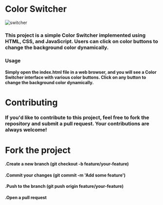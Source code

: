 # Color Switcher

![switcher](https://github.com/Nitesh1255/Color-Switcher/assets/119393883/cdc21d07-9427-4de8-94e1-07de1c69999f)
### This project is a simple Color Switcher implemented using HTML, CSS, and JavaScript. Users can click on color buttons to change the background color dynamically.
### Usage
#### Simply open the index.html file in a web browser, and you will see a Color Switcher interface with various color buttons. Click on any button to change the background color dynamically.

# Contributing
### If you'd like to contribute to this project, feel free to fork the repository and submit a pull request. Your contributions are always welcome!

# Fork the project
#### .Create a new branch (git checkout -b feature/your-feature)
#### .Commit your changes (git commit -m 'Add some feature')
#### .Push to the branch (git push origin feature/your-feature)
#### .Open a pull request

